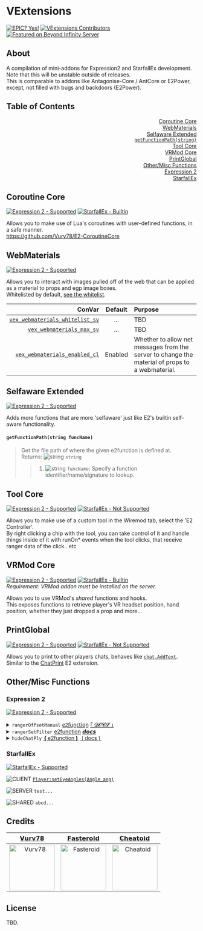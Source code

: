 # VExtensions
[![][EPIC]](https://github.com/Vurv78/VExtensions/pulse) [![][Contributors]](https://github.com/Vurv78/VExtensions/graphs/contributors) [![][GModServer]](steam://connect/69.140.244.127:27015)

## About
A compilation of mini-addons for Expression2 and StarfallEx development.  
Note that this will be unstable outside of releases.  
This is comparable to addons like Antagonise-Core / AntCore or E2Power, except, not filled with bugs and backdoors (E2Power).

## Table of Contents
<p align="right">
  <a href="#coroutine-core">Coroutine Core</a><br>
  <a href="#webmaterials">WebMaterials</a><br>
  <a href="#selfaware-extended">Selfaware Extended</a><br>
  <a href="#getfunctionpathstring-funcname"><code>getFunctionPath(string)</code></a><br>
  <a href="#tool-core">Tool Core</a><br>
  <a href="#vrmod-core">VRMod Core</a><br>
  <a href="#printglobal">PrintGlobal</a><br>
  <a href="#othermisc-functions">Other/Misc Functions</a><br>
  <a href="#expression-2">Expression 2</a><br>
  <a href="#starfallex">StarfallEx</a><br>
</p>

## Coroutine Core
[![][E2-yes]](https://github.com/Vurv78/VExtensions/blob/master/lua/entities/gmod_wire_expression2/core/custom/sv_coroutines.lua) [![][SF-builtin]](#coroutine-core)

Allows you to make use of Lua's coroutines with user-defined functions, in a safe manner.  
https://github.com/Vurv78/E2-CoroutineCore

## WebMaterials
[![][E2-yes]](https://github.com/Vurv78/VExtensions/blob/master/lua/entities/gmod_wire_expression2/core/custom/sv_webmaterials.lua)

Allows you to interact with images pulled off of the web that can be applied as a material to props and egp image boxes.  
Whitelisted by default, [see the whitelist](https://github.com/Vurv78/VExtensions/search?q=%22local+URLMatches%22+filename%3Asv_webmaterials.lua).

| ConVar | Default | Purpose |
|-------:|:-------:|:--------|
| [`vex_webmaterials_whitelist_sv`](https://github.com/Vurv78/VExtensions/search?q=%22CreateConVar+vex_webmaterials_whitelist_sv%22) | ... | TBD |
| [`vex_webmaterials_max_sv`](https://github.com/Vurv78/VExtensions/search?q=%22CreateConVar+vex_webmaterials_max_sv%22) | ... | TBD |
| [`vex_webmaterials_enabled_cl`](https://github.com/Vurv78/VExtensions/search?q=%22CreateConVar+vex_webmaterials_enabled_cl%22) | Enabled | Whether to allow net messages from the server to change the material of props to a webmaterial. |

## Selfaware Extended
[![][E2-yes]](https://github.com/Vurv78/VExtensions/blob/master/lua/entities/gmod_wire_expression2/core/custom/sv_selfaware2.lua)

Adds more functions that are more 'selfaware' just like E2's builtin self-aware functionality.

#### `getFunctionPath(string funcName)`
> Get the file path of where the given e2function is defined at.  
> Returns: ![][string] `string`  
> > 1. ![][string] `funcName`: Specify a function identifier/name/signature to lookup.

## Tool Core
[![][E2-yes]](https://github.com/Vurv78/VExtensions/blob/master/lua/entities/gmod_wire_expression2/core/custom/sv_e2controller.lua) [![][SF-no]](#tool-core)

Allows you to make use of a custom tool in the Wiremod tab, select the 'E2 Controller'.  
By right clicking a chip with the tool, you can take control of it and handle things inside of it with runOn* events when the tool clicks, that receive ranger data of the click.. etc

## VRMod Core
[![][E2-yes]](https://github.com/Vurv78/VExtensions/blob/master/lua/entities/gmod_wire_expression2/core/custom/sv_vrmod.lua) [![][SF-builtin]](#vrmod-core)  
_Requirement: VRMod addon must be installed on the server._

Allows you to use VRMod's *shared* functions and hooks.  
This exposes functions to retrieve player's VR headset position, hand position, whether they just dropped a prop and more...

## PrintGlobal
[![][E2-yes]](https://github.com/Vurv78/VExtensions/blob/master/lua/entities/gmod_wire_expression2/core/custom/sv_printglobal.lua) [![][SF-no]](#printglobal)

Allows you to print to other players chats, behaves like [`chat.AddText`](https://wiki.facepunch.com/gmod/chat.AddText).  
Similar to the [ChatPrint](https://github.com/MattJeanes/ChatPrint) E2 extension.

## Other/Misc Functions
### Expression 2
[![][E2-yes]](https://github.com/Vurv78/VExtensions/blob/master/lua/entities/gmod_wire_expression2/core/custom/sv_vex_main.lua)

<details>
<summary><code>rangerOffsetManual</code> <a href="https://github.com/Vurv78/VExtensions/search?q=%22e2function+ranger+rangerOffsetManual%22+filename%3Asv_vex_main.lua&type=Code">e̲2̲f̲u̲n̲c̲t̲i̲o̲n̲<a/> <a href="https://github.com/Vurv78/VExtensions/search?q=%22desc+rangerOffsetManual+vvr%22+filename%3Acl_vexdocs.lua&type=Code">｢	𝓓𝓞𝓒𝓢 ｣</a></summary>
<p>

#### `rangerOffsetManual(vector startPos, vector endPos, array filter)`
  > Does a line trace from start position to the end position, with option to filter entities.  
  > Returns: ![][ranger] `ranger`  
  > > 1. ![][vector] `vector startPos`: The start position of the line trace.  
  > > 2. ![][vector] `vector endPos`: The end position of the line trace.  
  > > 3. ![][array] `array filter`: An array of entities to be filtered from line tracing.  
  > - [Example code is available here](https://gist.github.com/Cheatoid/2e3dd9802fb0153dac46f09f2dc7a0b2).

</p>
</details>

<details>
<summary><code>rangerSetFilter</code> <a href="https://github.com/Vurv78/VExtensions/search?q=%22e2function+number+rangerSetFilter%22+filename%3Asv_vex_main.lua&type=Code">e2function<a/> <a href="https://github.com/Vurv78/VExtensions/search?q=%22desc+rangerSetFilter+r%22+filename%3Acl_vexdocs.lua&type=Code">𝙙𝙤𝙘𝙨</a></summary>
<p>

![][number] = `rangerSetFilter(`![][array]`filter)`
> Sets the filter of your E2 rangers.

</p>
</details>

<details>
<summary><code>hideChatPly</code> <a href="https://github.com/Vurv78/VExtensions/search?q=%22e2function+void+hideChatPly%22+filename%3Asv_vex_main.lua&type=Code">❪e2function❫<a/> <a href="https://github.com/Vurv78/VExtensions/search?q=%22desc+hideChatPly+en%22+filename%3Acl_vexdocs.lua&type=Code">❲docs❳</a></summary>
<p>

`hideChatPly(`![][entity]`ply,`![][number]`yes)`
> Hides the chat of a player selected (by default enabled, but warns you when it is hidden and you can disable it with `canhidechatply_cl` ConVar

</p>
</details>

### StarfallEx
[![][SF-yes]](https://github.com/Vurv78/VExtensions/blob/master/lua/starfall/libs_sh/playerex_sh.lua)

![][CLIENT] [`Player:setEyeAngles(Angle ang)`](https://github.com/Vurv78/VExtensions/search?q=%22player_methods+setEyeAngles%22+filename%3Aplayerex_sh.lua)

![][SERVER] `test...`

![][SHARED] `abcd...`

## Credits
| [𝗩𝘂𝗿𝘃𝟳𝟴](https://github.com/Vurv78) | [𝗙𝗮𝘀𝘁𝗲𝗿𝗼𝗶𝗱](https://github.com/Fasteroid) | [𝗖𝗵𝗲𝗮𝘁𝗼𝗶𝗱](https://github.com/Cheatoid) |
| :-: | :-: | :-: |
| <a href="https://github.com/Vurv78"><img src="https://avatars0.githubusercontent.com/u/56230599?s=120&v=4" width="120" alt="Vurv78"></a> | <a href="https://github.com/Fasteroid"><img src="https://avatars0.githubusercontent.com/u/29342750?s=120&v=4" width="120" alt="Fasteroid"></a> | <a href="https://github.com/Cheatoid"><img src="https://avatars0.githubusercontent.com/u/13347909?s=120&v=4" width="120" alt="Cheatoid"></a> |

## License
TBD.

[EPIC]: https://img.shields.io/badge/epic%3F-yes-blue?style=for-the-badge "EPIC? Yes!"
[Contributors]: https://img.shields.io/github/contributors/Vurv78/VExtensions?label=AWESOME%20CONTRIBUTORS&logo=github&logoColor=white&style=for-the-badge "VExtensions Contributors"
[GModServer]: https://img.shields.io/badge/Featured%20Server-Beyond%20Infinity-red?style=for-the-badge&labelColor=303030&color=blue "Featured on Beyond Infinity Server"
[array]: https://raw.githubusercontent.com/wiki/wiremod/wire/Type-Array.png "array"
[number]: https://raw.githubusercontent.com/wiki/wiremod/wire/Type-Number.png "number"
[string]: https://raw.githubusercontent.com/wiki/wiremod/wire/Type-String.png "string"
[ranger]: https://raw.githubusercontent.com/wiki/wiremod/wire/Type-RangerData.png "ranger"
[vector]: https://raw.githubusercontent.com/wiki/wiremod/wire/Type-Vector.png "vector"
[entity]: https://raw.githubusercontent.com/wiki/wiremod/wire/Type-Entity.png "entity"
[E2-yes]: https://img.shields.io/badge/Expression%202-yes-green?style=flat-square&labelColor=303030&color=128023 "Expression 2 - Supported"
[E2-no]: https://img.shields.io/badge/Expression%202-no-red?style=flat-square&labelColor=303030&color=9a1616 "Expression 2 - Not Supported"
[SF-builtin]: https://img.shields.io/badge/StarfallEx-builtin-green?style=flat-square&labelColor=1b6eae&color=78aa1c "StarfallEx - Builtin"
[SF-yes]: https://img.shields.io/badge/StarfallEx-yes-green?style=flat-square&labelColor=1b6eae&color=78aa1c "StarfallEx - Supported"
[SF-no]: https://img.shields.io/badge/StarfallEx-no-red?style=flat-square&labelColor=1b6eae&color=da5a53 "StarfallEx - Not Supported"
[CLIENT]: https://img.shields.io/badge/-CLIENT-dea909?style=flat-square "CLIENT"
[SERVER]: https://img.shields.io/badge/-SERVER-03a9f4?style=flat-square "SERVER"
[SHARED]: https://img.shields.io/badge/-SHARED-71a97f?style=flat-square "SHARED"
